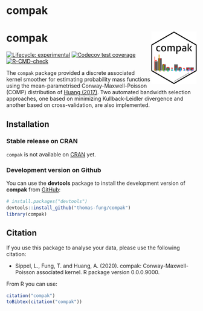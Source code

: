 
<!-- README.md is generated from README.Rmd. Please edit that file -->

# compak

# compak <img src='man/figures/logo.svg' align="right" height="139" />

<!-- badges: start -->

[![Lifecycle:
experimental](https://img.shields.io/badge/lifecycle-experimental-orange.svg)](https://www.tidyverse.org/lifecycle/#experimental)
[![Codecov test
coverage](https://codecov.io/gh/thomas-fung/compak/branch/main/graph/badge.svg)](https://codecov.io/gh/thomas-fung/compak?branch=main)
[![R-CMD-check](https://github.com/thomas-fung/compak/workflows/R-CMD-check/badge.svg)](https://github.com/thomas-fung/compak/actions)
<!-- badges: end -->

The `compak` package provided a discrete associated kernel smoother for
estimating probability mass functions using the mean-parametrised
Conway-Maxwell-Poisson (COMP) distribution of [Huang
(2017)](https://doi.org/10.1177%2F1471082X17697749). Two automated
bandwidth selection approaches, one based on minimizing Kullback-Leidler
divergence and another based on cross-validation, are also implemented.

## Installation

### Stable release on CRAN

`compak` is not available on [CRAN](https://CRAN.R-project.org) yet.

### Development version on Github

You can use the **devtools** package to install the development version
of **compak** from [GitHub](https://github.com/thomas-fung/compak):

``` r
# install.packages("devtools")
devtools::install_github("thomas-fung/compak")
library(compak)
```

## Citation

If you use this package to analyse your data, please use the following
citation:

-   Sippel, L., Fung, T. and Huang, A. (2020). compak:
    Conway-Maxwell-Poisson associated kernel. R package version
    0.0.0.9000.

From R you can use:

``` r
citation("compak")
toBibtex(citation("compak"))
```
